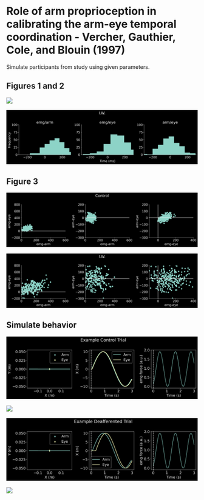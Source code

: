 # Role of arm proprioception in calibrating the arm-eye temporal coordination - Vercher, Gauthier, Cole, and Blouin (1997)

Simulate participants from study using given parameters. 

## Figures 1 and 2 

![](/figures/12_09_2021//controlHist.png)

![](figures/12_09_2021/deaffHist.png)

## Figure 3 

![](figures/12_09_2021/controlCorr.png)

![](figures/12_09_2021/deaffCorr.png)

## Simulate behavior 

![](figures/12_09_2021/controlEx.png)

![](Vercher_etal_97/figures/12_09_2021/ExT_Control.gif)

![](figures/12_09_2021/deaffEx.png)

![](figures/12_09_2021/ExT_I.W.gif)
